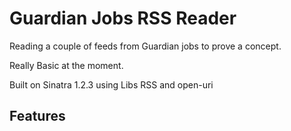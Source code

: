 Guardian Jobs RSS Reader
========================

Reading a couple of feeds from Guardian jobs to prove a concept.

Really Basic at the moment.

Built on Sinatra 1.2.3 using Libs RSS and open-uri


Features
--------


